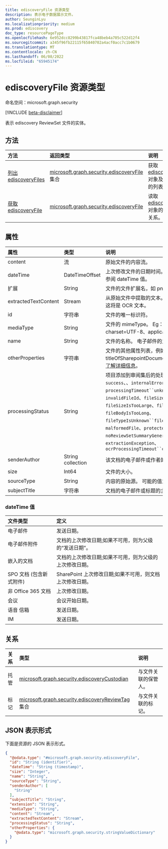 ```yaml
---
title: ediscoveryFile 资源类型
description: 表示电子数据展示文件。
author: SeunginLyu
ms.localizationpriority: medium
ms.prod: ediscovery
doc_type: resourcePageType
ms.openlocfilehash: 6e952dcc8299b43817fca48beb4a705c522d12f4
ms.sourcegitcommit: a345f96fb22115f65840702a4acf0acc7c1b0679
ms.translationtype: MT
ms.contentlocale: zh-CN
ms.lasthandoff: 06/08/2022
ms.locfileid: "65945174"
---
```

# <a name="ediscoveryfile-resource-type"></a>ediscoveryFile 资源类型

命名空间：microsoft.graph.security

[!INCLUDE [beta-disclaimer](../../includes/beta-disclaimer.md)]

表示 ediscovery ReviewSet 文件的实体。
## <a name="methods"></a>方法
|方法|返回类型|说明|
|:---|:---|:---|
|[列出 ediscoveryFiles](../api/security-ediscoveryreviewset-list-files.md)|[microsoft.graph.security.ediscoveryFile](../resources/security-ediscoveryfile.md) 集合|获取 [ediscoveryFile](../resources/security-ediscoveryfile.md) 对象及其属性的列表。|
|[获取 ediscoveryFile](../api/security-ediscoveryfile-get.md)|[microsoft.graph.security.ediscoveryFile](../resources/security-ediscoveryfile.md)|读取 [ediscoveryFile](../resources/security-ediscoveryfile.md) 对象的属性和关系。|

## <a name="properties"></a>属性
|属性|类型|说明|
|:---|:---|:---|
|content|流|原始文件的内容流。|
|dateTime|DateTimeOffset|上次修改文件的日期时间。 有关更多详细信息，请参阅 dateTime 值。|
|扩展|String|文件的文件扩展名，如 png、msg、docx 等。|
|extractedTextContent|Stream|从原始文件中提取的文本。 对于基于图像的文件，这将是 OCR 文本。|
|id|字符串|文件的唯一标识符。|
|mediaType|String|文件的 mimeType。 Eg：text/plain、charset=UTF-8、application/vnd.ms-outlook。|
|name|String|文件的名称。 电子邮件的主题。|
|otherProperties|字符串|文件的其他属性列表，例如 titleOfSharepointDocument、emailRecipients。 [了解详细信息](https://docs.microsoft.com/microsoft-365/compliance/document-metadata-fields-in-advanced-ediscovery)。|
|processingStatus|String|项目添加到审阅集后的处理状态。 可能的值为：`success`、、`internalError`、`processingTimeout``unknownError`、`invalidFileId`、`fileSizeIsZero`、`fileSizeIsTooLarge`、`fileDepthLimitExceeded`、`fileBodyIsTooLong`、`fileTypeIsUnknown``fileTypeIsNotSupported`、`malformedFile`、`protectedFile`、`poisonFile`、`noReviewSetSummaryGenerated`、`extractionException`、 `ocrProcessingTimeout``ocrFileSizeExceedsLimit`|
|senderAuthor|String collection|该文档的电子邮件或作者的发件人。|
|size|Int64|文件的大小。|
|sourceType|String|内容的原始源。 可能的值为： `mailbox`. `site`|
|subjectTitle|字符串|文档的电子邮件或标题的主题|

### <a name="datetime-values"></a>dateTime 值
|文件类型|定义|
|:---|:---|
电子邮件 |发送日期。
电子邮件附件 | 文档的上次修改日期;如果不可用，则为父级的“发送日期”。
嵌入的文档 | 文档的上次修改日期;如果不可用，则为父级的上次修改日期。
SPO 文档 (包含新式附件)  | SharePoint 上次修改日期;如果不可用，则文档上次修改日期。
非 Office 365 文档 | 上次修改日期。
会议 | 会议开始日期。
语音 信箱 | 发送日期。
IM |发送日期。
## <a name="relationships"></a>关系
|关系|类型|说明|
|:---|:---|:---|
|托管|[microsoft.graph.security.ediscoveryCustodian](../resources/security-ediscoverycustodian.md)|与文件关联的保管人。|
|标记|[microsoft.graph.security.ediscoveryReviewTag](../resources/security-ediscoveryreviewtag.md) 集合|与文件关联的标记。|

## <a name="json-representation"></a>JSON 表示形式
下面是资源的 JSON 表示形式。
<!-- {
  "blockType": "resource",
  "keyProperty": "id",
  "@odata.type": "microsoft.graph.security.ediscoveryFile",
  "openType": false
}
-->
``` json
{
  "@odata.type": "#microsoft.graph.security.ediscoveryFile",
  "id": "String (identifier)",
  "dateTime": "String (timestamp)",
  "size": "Integer",
  "name": "String",
  "sourceType": "String",
  "senderAuthor": [
    "String"
  ],
  "subjectTitle": "String",
  "extension": "String",
  "mediaType": "String",
  "content": "Stream",
  "extractedTextContent": "Stream",
  "processingStatus": "String",
  "otherProperties": {
    "@odata.type": "microsoft.graph.security.stringValueDictionary"
  }
}
```

